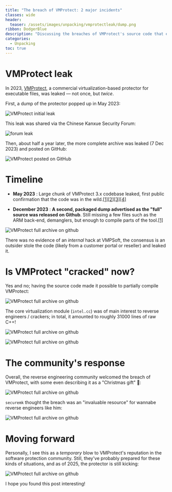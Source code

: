 ```yaml
---
title: "The breach of VMProtect: 2 major incidents"
classes: wide
header:
  teaser: /assets/images/unpacking/vmprotectleak/dump.png
ribbon: DodgerBlue
description: "Discussing the breaches of VMProtect's source code that emerged in 2023"
categories:
  - Unpacking
toc: true
---
```


# VMProtect leak

In 2023, [VMProtect](https://vmpsoft.com/), a commercial virtualization-based protector for executable files, was leaked — not once, but *twice*.

First, a dump of the protector popped up in May 2023:

![VMProtect initial leak](/assets/images/unpacking/vmprotectleak/dump.png)

This leak was shared via the Chinese Kanxue Security Forum:

![forum leak](/assets/images/unpacking/vmprotectleak/forum.png)

Then, about half a year later, the more complete archive was leaked (7 Dec 2023) and posted on GitHub:

![VMProtect posted on GitHub](/assets/images/unpacking/vmprotectleak/full.png)



# Timeline

- **May 2023** : Large chunk of VMProtect 3.x codebase leaked, first public confirmation that the code was in the wild.[[1]](https://forum.tuts4you.com/topic/44205-leaked-vmprotect-sources/?utm_source=chatgpt.com)[[2]](https://www.risky.biz/RBNEWS146/)[[3]](https://www.unknowncheats.me/forum/general-programming-and-reversing/583253-vmprotect-source-leak.html)[[4]](https://x.com/gmhzxy/status/1563608617169096708)

- **December 2023** : **A second, packaged dump advertised as the "full" source was released on Github**. Still missing a few files such as the ARM back-end, demanglers, but enough to compile parts of the tool.[[1]](https://github.com/jmpoep/vmprotect-3.5.1)

![VMProtect full archive on github](/assets/images/unpacking/vmprotectleak/github.png)

There was no evidence of an *internal* hack at VMPSoft, the consensus is an outsider stole the code (likely from a customer portal or reseller) and leaked it. 

# Is VMProtect "cracked" now?

Yes and no; having the source code made it possible to partially compile VMProtect:

![VMProtect full archive on github](/assets/images/unpacking/vmprotectleak/partial.png)

The core virtualization module (`intel.cc`) was of main interest to reverse engineers / crackers; in total, it amounted to roughly 31000 lines of raw C++!

![VMProtect full archive on github](/assets/images/unpacking/vmprotectleak/core.png)

![VMProtect full archive on github](/assets/images/unpacking/vmprotectleak/cor2.png)

# The community's response

Overall, the reverse engineering community welcomed the breach of VMProtect, with some even describing it as a "Christmas gift" 🎁:

![VMProtect full archive on github](/assets/images/unpacking/vmprotectleak/responses.png)

`securemk` thought the breach was an "invaluable resource" for wannabe reverse engineers like him:

![VMProtect full archive on github](/assets/images/unpacking/vmprotectleak/responses1.png)



# Moving forward

Personally, I see this as a *temporary* blow to VMProtect's reputation in the software protection community. Still, they've probably prepared for these kinds of situations, and as of 2025, the protector is still kicking:

![VMProtect full archive on github](/assets/images/unpacking/vmprotectleak/website.png)

I hope you found this post interesting! 